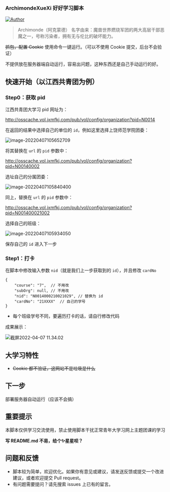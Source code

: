 ### ArchimondeXueXi 好好学习脚本

[![Author](https://img.shields.io/badge/Author-Elli0t-blue)](https://spacey.top)

> Archimonde（阿克蒙德） 名字由来：魔兽世界燃烧军团的两大高层干部恶魔之一，号称污染者，拥有无与伦比的破坏能力。

~~抓包，配置 Cookie~~ 使用命令一键运行。（可以不使用 Cookie 提交，后台不会验证）

不提供放在服务器端自动运行，容易出问题，这种东西还是自己手动运行的好。

## 快速开始（以江西共青团为例）

### Step0：获取 pid

江西共青团大学习 pid 网址为：

http://osscache.vol.jxmfkj.com/pub/vol/config/organization?pid=N0014

在返回的结果中选择自己的单位的 `id`，例如这里选择上饶师范学院团委：

![image-20220407105652709](https://cdn.jsdelivr.net/gh/ybm911/blog_picture/img/image-20220407105652709.png)

将其替换在 `url` 的 `pid` 参数中：

http://osscache.vol.jxmfkj.com/pub/vol/config/organization?pid=N00140002

选址自己的分属团委：

![image-20220407105840400](https://cdn.jsdelivr.net/gh/ybm911/blog_picture/img/image-20220407105840400.png)

同上，替换在 `url` 的 `pid` 参数中：

http://osscache.vol.jxmfkj.com/pub/vol/config/organization?pid=N001400021002

选择自己的班级：

![image-20220407105934050](https://cdn.jsdelivr.net/gh/ybm911/blog_picture/img/image-20220407105934050.png)

保存自己的 `id` 进入下一步

### Step1：打卡

在脚本中修改输入参数 `nid`（就是我们上一步获取到的 `id`），并且修改 `cardNo`

```
{
	"course": "7",	// 不用改
	"subOrg": null,	// 不用改
	"nid": "N0014000210021029",	// 替换为 id
	"cardNo": "21XXXX"	// 自己的学号
}
```

* 每个班级学号不同，要遍历打卡的话，请自行修改代码

成果展示：

![截屏2022-04-07 11.34.02](https://cdn.jsdelivr.net/gh/ybm911/blog_picture/img/%E6%88%AA%E5%B1%8F2022-04-07%2011.34.02.png)

## 大学习特性

- ~~Cookie 都不验证，这网站不是垃圾是什么~~

## 下一步

部署服务器自动运行（应该不会搞）

## 重要提示

本脚本仅供学习交流使用，禁止使用脚本干扰正常青年大学习网上主题团课的学习

**写 README.md 不易，给个✨星星呗？**

## 问题和反馈

- 脚本较为简单，欢迎优化。如果你有意见或建议，请发送反馈或提交一个改进建议，或者欢迎提交 Pull request。
- 有问题需要提问？请先搜索 issues 上已有的留言。